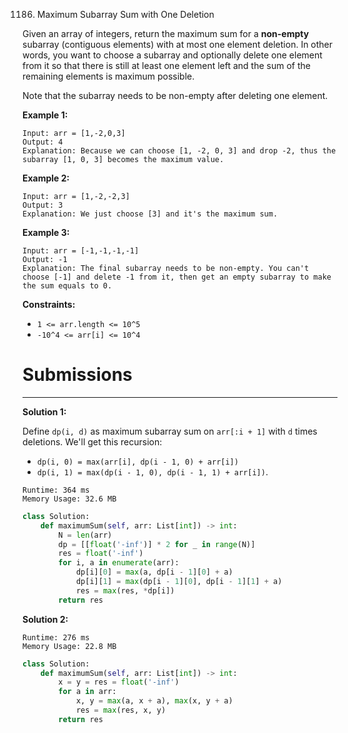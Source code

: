 1186. Maximum Subarray Sum with One Deletion

Given an array of integers, return the maximum sum for a **non-empty** subarray (contiguous elements) with at most one element deletion. In other words, you want to choose a subarray and optionally delete one element from it so that there is still at least one element left and the sum of the remaining elements is maximum possible.

Note that the subarray needs to be non-empty after deleting one element.

 

**Example 1:**

```
Input: arr = [1,-2,0,3]
Output: 4
Explanation: Because we can choose [1, -2, 0, 3] and drop -2, thus the subarray [1, 0, 3] becomes the maximum value.
```

**Example 2:**

```
Input: arr = [1,-2,-2,3]
Output: 3
Explanation: We just choose [3] and it's the maximum sum.
```

**Example 3:**

```
Input: arr = [-1,-1,-1,-1]
Output: -1
Explanation: The final subarray needs to be non-empty. You can't choose [-1] and delete -1 from it, then get an empty subarray to make the sum equals to 0.
```

**Constraints:**

* `1 <= arr.length <= 10^5`
* `-10^4 <= arr[i] <= 10^4`

# Submissions
---
**Solution 1:**

Define `dp(i, d)` as maximum subarray sum on `arr[:i + 1]` with `d` times deletions.
We'll get this recursion:
* `dp(i, 0) = max(arr[i], dp(i - 1, 0) + arr[i])`
* `dp(i, 1) = max(dp(i - 1, 0), dp(i - 1, 1) + arr[i])`.

```
Runtime: 364 ms
Memory Usage: 32.6 MB
```
```python
class Solution:
    def maximumSum(self, arr: List[int]) -> int:
        N = len(arr)
        dp = [[float('-inf')] * 2 for _ in range(N)]
        res = float('-inf')
        for i, a in enumerate(arr):
            dp[i][0] = max(a, dp[i - 1][0] + a)
            dp[i][1] = max(dp[i - 1][0], dp[i - 1][1] + a)
            res = max(res, *dp[i])
        return res
```

**Solution 2:**
```
Runtime: 276 ms
Memory Usage: 22.8 MB
```
```python
class Solution:
    def maximumSum(self, arr: List[int]) -> int:
        x = y = res = float('-inf')
        for a in arr:
            x, y = max(a, x + a), max(x, y + a)
            res = max(res, x, y)
        return res
```